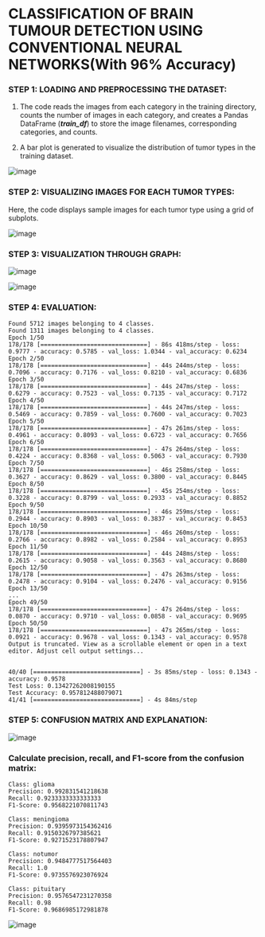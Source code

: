 # CLASSIFICATION OF BRAIN TUMOUR DETECTION USING CONVENTIONAL NEURAL NETWORKS(With 96% Accuracy)

### STEP 1: LOADING AND PREPROCESSING THE DATASET: 

1. The code reads the images from each category in the training directory, counts the number of images in each category, and creates a Pandas DataFrame (***train_df***) to store the image filenames, corresponding categories, and counts.

2. A bar plot is generated to visualize the distribution of tumor types in the training dataset.

![image](https://github.com/user-attachments/assets/73a6c904-fe20-4862-a860-ecd63335757e)

### STEP 2: VISUALIZING IMAGES FOR EACH TUMOR TYPES: 

Here, the code displays sample images for each tumor type using a grid of subplots.

![image](https://github.com/user-attachments/assets/588cce32-18af-452f-8897-d702eb24eaa7)

### STEP 3: VISUALIZATION THROUGH GRAPH:

![image](https://github.com/user-attachments/assets/9616ce73-a695-4496-ae25-5b3eee6ecbfc)

![image](https://github.com/user-attachments/assets/9ee0824e-df90-459c-b243-0faa984282e8)

### STEP 4: EVALUATION:

```
Found 5712 images belonging to 4 classes.
Found 1311 images belonging to 4 classes.
Epoch 1/50
178/178 [==============================] - 86s 418ms/step - loss: 0.9777 - accuracy: 0.5785 - val_loss: 1.0344 - val_accuracy: 0.6234
Epoch 2/50
178/178 [==============================] - 44s 244ms/step - loss: 0.7096 - accuracy: 0.7176 - val_loss: 0.8210 - val_accuracy: 0.6836
Epoch 3/50
178/178 [==============================] - 44s 247ms/step - loss: 0.6279 - accuracy: 0.7523 - val_loss: 0.7135 - val_accuracy: 0.7172
Epoch 4/50
178/178 [==============================] - 44s 247ms/step - loss: 0.5469 - accuracy: 0.7859 - val_loss: 0.7600 - val_accuracy: 0.7023
Epoch 5/50
178/178 [==============================] - 47s 261ms/step - loss: 0.4961 - accuracy: 0.8093 - val_loss: 0.6723 - val_accuracy: 0.7656
Epoch 6/50
178/178 [==============================] - 47s 264ms/step - loss: 0.4224 - accuracy: 0.8368 - val_loss: 0.5063 - val_accuracy: 0.7930
Epoch 7/50
178/178 [==============================] - 46s 258ms/step - loss: 0.3627 - accuracy: 0.8629 - val_loss: 0.3800 - val_accuracy: 0.8445
Epoch 8/50
178/178 [==============================] - 45s 254ms/step - loss: 0.3228 - accuracy: 0.8799 - val_loss: 0.2933 - val_accuracy: 0.8852
Epoch 9/50
178/178 [==============================] - 46s 259ms/step - loss: 0.2944 - accuracy: 0.8903 - val_loss: 0.3837 - val_accuracy: 0.8453
Epoch 10/50
178/178 [==============================] - 46s 260ms/step - loss: 0.2766 - accuracy: 0.8982 - val_loss: 0.2584 - val_accuracy: 0.8953
Epoch 11/50
178/178 [==============================] - 44s 248ms/step - loss: 0.2615 - accuracy: 0.9058 - val_loss: 0.3563 - val_accuracy: 0.8680
Epoch 12/50
178/178 [==============================] - 47s 263ms/step - loss: 0.2478 - accuracy: 0.9104 - val_loss: 0.2476 - val_accuracy: 0.9156
Epoch 13/50
...
Epoch 49/50
178/178 [==============================] - 47s 264ms/step - loss: 0.0870 - accuracy: 0.9710 - val_loss: 0.0858 - val_accuracy: 0.9695
Epoch 50/50
178/178 [==============================] - 47s 265ms/step - loss: 0.0921 - accuracy: 0.9678 - val_loss: 0.1343 - val_accuracy: 0.9578
Output is truncated. View as a scrollable element or open in a text editor. Adjust cell output settings...


40/40 [==============================] - 3s 85ms/step - loss: 0.1343 - accuracy: 0.9578
Test Loss: 0.13427262008190155
Test Accuracy: 0.957812488079071
41/41 [==============================] - 4s 84ms/step
```
### STEP 5: CONFUSION MATRIX AND EXPLANATION:

![image](https://github.com/user-attachments/assets/22fb6f3c-1070-4642-8231-6024ae5f18bb)

### Calculate precision, recall, and F1-score from the confusion matrix:

```
Class: glioma
Precision: 0.992831541218638
Recall: 0.9233333333333333
F1-Score: 0.9568221070811743

Class: meningioma
Precision: 0.9395973154362416
Recall: 0.9150326797385621
F1-Score: 0.9271523178807947

Class: notumor
Precision: 0.9484777517564403
Recall: 1.0
F1-Score: 0.9735576923076924

Class: pituitary
Precision: 0.9576547231270358
Recall: 0.98
F1-Score: 0.9686985172981878
```

![image](https://github.com/user-attachments/assets/32f022ea-aefb-4ed9-adeb-7fd2938b6fd5)
